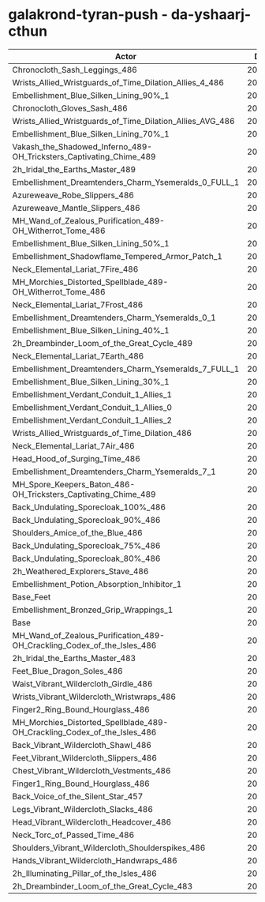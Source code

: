 # galakrond-tyran-push - da-yshaarj-cthun
| Actor | DPS | Increase |
|---|:---:|:---:|
|Chronocloth_Sash_Leggings_486|205979|2.22%|
|Wrists_Allied_Wristguards_of_Time_Dilation_Allies_4_486|205850|2.16%|
|Embellishment_Blue_Silken_Lining_90%_1|205735|2.10%|
|Chronocloth_Gloves_Sash_486|205588|2.03%|
|Wrists_Allied_Wristguards_of_Time_Dilation_Allies_AVG_486|205081|1.78%|
|Embellishment_Blue_Silken_Lining_70%_1|204864|1.67%|
|Vakash_the_Shadowed_Inferno_489-OH_Tricksters_Captivating_Chime_489|204406|1.44%|
|2h_Iridal_the_Earths_Master_489|204283|1.38%|
|Embellishment_Dreamtenders_Charm_Ysemeralds_0_FULL_1|204181|1.33%|
|Azureweave_Robe_Slippers_486|204180|1.33%|
|Azureweave_Mantle_Slippers_486|203811|1.15%|
|MH_Wand_of_Zealous_Purification_489-OH_Witherrot_Tome_486|203787|1.14%|
|Embellishment_Blue_Silken_Lining_50%_1|203774|1.13%|
|Embellishment_Shadowflame_Tempered_Armor_Patch_1|203552|1.02%|
|Neck_Elemental_Lariat_7Fire_486|203449|0.97%|
|MH_Morchies_Distorted_Spellblade_489-OH_Witherrot_Tome_486|203436|0.96%|
|Neck_Elemental_Lariat_7Frost_486|203426|0.96%|
|Embellishment_Dreamtenders_Charm_Ysemeralds_0_1|203416|0.95%|
|Embellishment_Blue_Silken_Lining_40%_1|203334|0.91%|
|2h_Dreambinder_Loom_of_the_Great_Cycle_489|203167|0.83%|
|Neck_Elemental_Lariat_7Earth_486|202963|0.73%|
|Embellishment_Dreamtenders_Charm_Ysemeralds_7_FULL_1|202926|0.71%|
|Embellishment_Blue_Silken_Lining_30%_1|202887|0.69%|
|Embellishment_Verdant_Conduit_1_Allies_1|202755|0.62%|
|Embellishment_Verdant_Conduit_1_Allies_0|202673|0.58%|
|Embellishment_Verdant_Conduit_1_Allies_2|202658|0.58%|
|Wrists_Allied_Wristguards_of_Time_Dilation_486|202561|0.53%|
|Neck_Elemental_Lariat_7Air_486|202507|0.50%|
|Head_Hood_of_Surging_Time_486|202384|0.44%|
|Embellishment_Dreamtenders_Charm_Ysemeralds_7_1|202282|0.39%|
|MH_Spore_Keepers_Baton_486-OH_Tricksters_Captivating_Chime_489|202272|0.38%|
|Back_Undulating_Sporecloak_100%_486|202248|0.37%|
|Back_Undulating_Sporecloak_90%_486|202150|0.32%|
|Shoulders_Amice_of_the_Blue_486|202113|0.30%|
|Back_Undulating_Sporecloak_75%_486|202028|0.26%|
|Back_Undulating_Sporecloak_80%_486|201988|0.24%|
|2h_Weathered_Explorers_Stave_486|201966|0.23%|
|Embellishment_Potion_Absorption_Inhibitor_1|201888|0.19%|
|Base_Feet|201792|0.15%|
|Embellishment_Bronzed_Grip_Wrappings_1|201619|0.06%|
|Base|201499|0.00%|
|MH_Wand_of_Zealous_Purification_489-OH_Crackling_Codex_of_the_Isles_486|201402|-0.05%|
|2h_Iridal_the_Earths_Master_483|201344|-0.08%|
|Feet_Blue_Dragon_Soles_486|201282|-0.11%|
|Waist_Vibrant_Wildercloth_Girdle_486|201185|-0.16%|
|Wrists_Vibrant_Wildercloth_Wristwraps_486|201063|-0.22%|
|Finger2_Ring_Bound_Hourglass_486|201058|-0.22%|
|MH_Morchies_Distorted_Spellblade_489-OH_Crackling_Codex_of_the_Isles_486|201032|-0.23%|
|Back_Vibrant_Wildercloth_Shawl_486|200923|-0.29%|
|Feet_Vibrant_Wildercloth_Slippers_486|200847|-0.32%|
|Chest_Vibrant_Wildercloth_Vestments_486|200831|-0.33%|
|Finger1_Ring_Bound_Hourglass_486|200826|-0.33%|
|Back_Voice_of_the_Silent_Star_457|200630|-0.43%|
|Legs_Vibrant_Wildercloth_Slacks_486|200617|-0.44%|
|Head_Vibrant_Wildercloth_Headcover_486|200601|-0.45%|
|Neck_Torc_of_Passed_Time_486|200581|-0.46%|
|Shoulders_Vibrant_Wildercloth_Shoulderspikes_486|200494|-0.50%|
|Hands_Vibrant_Wildercloth_Handwraps_486|200249|-0.62%|
|2h_Illuminating_Pillar_of_the_Isles_486|200204|-0.64%|
|2h_Dreambinder_Loom_of_the_Great_Cycle_483|200185|-0.65%|
